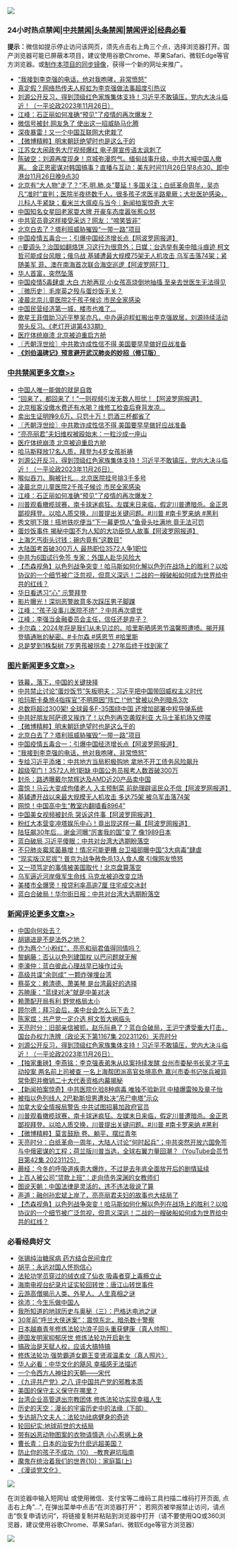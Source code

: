 ![](https://raw.githubusercontent.com/jsvpn/jsproxy/dev/64photo/fqnews-qr.jpg)

<div id="tt">
<h3>24小时热点禁闻|<a href="#%E4%B8%AD%E5%85%B1%E7%A6%81%E9%97%BB%E6%9B%B4%E5%A4%9A%E6%96%87%E7%AB%A0">中共禁闻</a>|<a href="#%E5%9B%BE%E7%89%87%E6%96%B0%E9%97%BB%E6%9B%B4%E5%A4%9A%E6%96%87%E7%AB%A0">头条禁闻</a>|<a href="#%E6%96%B0%E9%97%BB%E8%AF%84%E8%AE%BA%E6%9B%B4%E5%A4%9A%E6%96%87%E7%AB%A0">禁闻评论|<a href="#%E5%BF%85%E7%9C%8B%E7%BB%8F%E5%85%B8%E5%A5%BD%E6%96%87">经典必看</a></h3>
<div><b>提示：</b>微信如提示停止访问该网页，须先点击右上角三个点，选择浏览器打开。国产浏览器可能已屏蔽本项目，建议使用谷歌Chrome、苹果Safari、微软Edge等官方浏览器。或<a href="%E5%88%B6%E4%BD%9Cgit%E7%A6%81%E9%97%BB%E9%95%9C%E5%83%8F.md">制作本项目的同步镜像</a>，获得一个新的网址来推广。</div>
<ul>

<li><a href="/topimagenews/20231126/1966147.md">“我接到李克强的电话，他对我咆哮，非常愤怒”</a></li>
<li><a href="/baitai/20231126/1966146.md">真定假？网络热传夫人程虹为李克强做法事超度引热议</a></li>
<li><a href="/comments/20231127/1966240.md">刘源公开反习，得到顶级红色家族集体支持！习近平不敢镇压，党内大决斗临近！（一平论政2023年11月26日）</a></li>
<li><a href="/cbnews/20231126/1966158.md">江峰：石正丽如何准确“预见”了疫情的再次爆发？</a></li>
<li><a href="/baitai/20231127/1966217.md">微信号被封 网友急了 使出这一招威胁马化腾</a></li>
<li><a href="/finance/20231127/1966254.md">深夜暴雷！又一个中国互联网大佬栽了</a></li>
<li><a href="/topimagenews/20231127/1966331.md">【微博精粹】明末朝廷绝望时也是这么干的</a></li>
<li><a href="/baitai/20231127/1966223.md">江苏女大闹政务大厅视频爆红 电子屏宣传语太讽刺了</a></li>
<li><a href="/sohnews/20231126/1966150.md">陈破空：刘源再度现身！京城弥漫怨气。缅甸战事升级，中共大喊中国人撤离。 金正恩密谋对韩国搞事？直播与互动：美东时间11月26日早8点30、即中港台11月26日晚9点30</a></li>
<li><a href="/sohnews/20231127/1966407.md">北京有“大人物”走了？“不.明.肺.炎”蔓延！多国关注；白纸革命周年，吴亦凡“准时”宣判；医院半夜挤数千人，很多孩子求医半路晕厥；大批医护感染，儿科人手紧缺；看米兰大瘟疫与当今｜新闻拍案惊奇 大宇</a></li>
<li><a href="/yule/20231127/1966244.md">中国知名女星回老家耍大牌 开豪车态度嚣张惹众怒</a></li>
<li><a href="/cnnews/20231127/1966229.md">中共官员竟这样接受采访？网友：“啼笑皆非”</a></li>
<li><a href="/topimagenews/20231127/1966241.md">北京白去了？塔利班威胁摧毁“一带一路”项目</a></li>
<li><a href="/topimagenews/20231127/1966233.md">中国疫情五毒合一：引爆中国经济增长点【阿波罗网报道】</a></li>
<li><a href="/sohnews/20231127/1966200.md">🔥要调头？治国如翻烙饼 习这行为很意外；日媒：台选举有美中暗斗痕迹 柯文哲可能成台风眼；俄乌战 基辅遭最大规模75架无人机攻击  乌军击落74架；紧随美军 菲、澳在南海首次联合海空巡逻【阿波罗网FT】</a></li>
<li><a href="/cnnews/20231127/1966291.md">华人首富，突然坠落</a></li>
<li><a href="/baitai/20231126/1966179.md">中国疫情5毒肆虐 大白 方舱再现 小女孩高烧倒地抽搐 至亲去世医生无法得见</a></li>
<li><a href="/bblog/20231127/1966246.md">〖微历史〗毛岸英之殁与蛋炒饭无关？</a></li>
<li><a href="/cbnews/20231126/1966185.md">凌晨北京儿童医院2千孩子候诊 市民全家感染</a></li>
<li><a href="/cnnews/20231127/1966268.md">中国民营经济第一城，楼市也难了…</a></li>
<li><a href="/sohnews/20231127/1966434.md">歌星王菲借助习近平整吴亦凡，中办逼迫程虹搬出李克强故居，刘源持续活动带头反习。《老灯开讲第433期》</a></li>
<li><a href="/cbnews/20231127/1966316.md">医疗体统崩溃 北京被迫重启方舱</a></li>
<li><a href="/cbnews/20231127/1966359.md">〖兲朝浮世绘〗中共欺诈成性信不得 美国要早早做好应战准备</a></li>
<li><b><a href="/comments/20200207/1272816.md" target="_blank">《刘伯温碑记》预言避开武汉肺炎的妙招（修订版）</a></b></li>
</ul>
</div>

<div class="catlist">
<h3><a href="/cbnews/" target="_blank">中共禁闻</a><span><a href="/cbnews/" target="_blank" rel="nofollow">更多文章>></a></span></h3>
<ul>
<li><a href="/cbnews/20231127/1966442.md" target="_blank">中国人唯一能做的就是自救</a></li>
<li><a href="/cbnews/20231127/1966427.md" target="_blank">&#8220;回来了，都回来了！”一则视频引发无数人担忧！【阿波罗网报道】</a></li>
<li><a href="/cbnews/20231127/1966426.md" target="_blank">北京租客没缴水费还有水喝？维修工检查后脊背发凉…</a></li>
<li><a href="/cbnews/20231127/1966362.md" target="_blank">卖出生证明挣9.6万，只罚十万！罚酒三杯都省了</a></li>
<li><a href="/cbnews/20231127/1966359.md" target="_blank">〖兲朝浮世绘〗中共欺诈成性信不得 美国要早早做好应战准备</a></li>
<li><a href="/cbnews/20231127/1966351.md" target="_blank">“亮亮丽君”夫妇维权被殴始末：一粒沙成一座山</a></li>
<li><a href="/cbnews/20231127/1966316.md" target="_blank">医疗体统崩溃 北京被迫重启方舱</a></li>
<li><a href="/cbnews/20231127/1966278.md" target="_blank">哈马斯释放17名人质，拜登为4岁女孩祈祷</a></li>
<li><a href="/comments/20231127/1966240.md" target="_blank">刘源公开反习，得到顶级红色家族集体支持！习近平不敢镇压，党内大决斗临近！（一平论政2023年11月26日）</a></li>
<li><a href="/cbnews/20231127/1966242.md" target="_blank">喉似吞刀、胸被针扎… 北京医院挂号排3千多号</a></li>
<li><a href="/cbnews/20231126/1966185.md" target="_blank">凌晨北京儿童医院2千孩子候诊 市民全家感染</a></li>
<li><a href="/cbnews/20231126/1966158.md" target="_blank">江峰：石正丽如何准确“预见”了疫情的再次爆发？</a></li>
<li><a href="/comments/20231126/1966151.md" target="_blank">川普观看橄榄球赛，南卡球迷疯狂。左媒末日来临，假定川普遭暗杀。金正恩鄙视拜登。以哈人质交换，川普提出关键问题。#川普 #南卡罗来纳 #黑利</a></li>
<li><a href="/cbnews/20231126/1966123.md" target="_blank">秀文明下限！搭地铁吃便当“下一幕更惊人”鱼骨头吐满地 竟无法可罚</a></li>
<li><a href="/cbnews/20231126/1966097.md" target="_blank">蛋炒饭事件 揭秘中国不为人知的大功臣惊人故事【阿波罗网报道】</a></li>
<li><a href="/cbnews/20231126/1966096.md" target="_blank">上海乞丐街头讨钱：碗内竟有“这数目”</a></li>
<li><a href="/cbnews/20231126/1966084.md" target="_blank">大陆国考首破300万人 最热职位3572人争1职位</a></li>
<li><a href="/cbnews/20231126/1966013.md" target="_blank">中共为6国试行免签 专家：外国人赴华风险大</a></li>
<li><a href="/comments/20231126/1965989.md" target="_blank">【杰森视角】以色列战争突变！哈马斯如何化解以色列在战场上的胜利？以哈协议的一个细节被广泛忽视，但意义深远！二战的一艘破船如何成为世界给中共的红线？</a></li>
<li><a href="/cbnews/20231126/1965980.md" target="_blank">华日看透习“心” 示警拜登</a></li>
<li><a href="/cbnews/20231126/1965979.md" target="_blank">影片曝光！深圳恶警故意多次踩压男子脚踝</a></li>
<li><a href="/cbnews/20231126/1965937.md" target="_blank">江峰：“孩子没事儿医院不挤” ？中共再次盛世</a></li>
<li><a href="/cbnews/20231126/1965912.md" target="_blank">江峰：李强当金融委员会主任，信任还是弃子？</a></li>
<li><a href="/comments/20231125/1965847.md" target="_blank">卡尔森：2024年将是我们从未见过的。哈里斯晒感恩节温馨照遭喷。揭开拜登搞通胀的秘密。#卡尔森 #感恩节 #哈里斯</a></li>
<li><a href="/cbnews/20231125/1965789.md" target="_blank">总是梦到1株梨树 7岁男孩被拐卖！27年后终于找到家了</a></li>

</ul>
</div>
<div class="catlist">
<h3><a href="/topimagenews/" target="_blank">图片新闻</a><span><a href="/topimagenews/" target="_blank" rel="nofollow">更多文章>></a></span></h3>
<ul>
<li><a href="/topimagenews/20231127/1966478.md" target="_blank">铁幕，落下，中国的关键抉择</a></li>
<li><a href="/topimagenews/20231127/1966477.md" target="_blank">中共禁止讨论“蛋炒饭节”矢板明夫：习近平把中国带回威权主义时代</a></li>
<li><a href="/topimagenews/20231127/1966468.md" target="_blank">哈玛斯卡桑旅4指挥官“不明原因”阵亡 !“他”曾被以色列暗杀3次</a></li>
<li><a href="/topimagenews/20231127/1966467.md" target="_blank">总数将超过300架! 全球最多F-35围绕中国 还增加部署中程导弹系统</a></li>
<li><a href="/topimagenews/20231127/1966425.md" target="_blank">中共好朋友阿萨德又挨炸了！以色列再空袭叙利亚 大马士革机场又停摆</a></li>
<li><a href="/topimagenews/20231127/1966331.md" target="_blank">【微博精粹】明末朝廷绝望时也是这么干的</a></li>
<li><a href="/topimagenews/20231127/1966241.md" target="_blank">北京白去了？塔利班威胁摧毁“一带一路”项目</a></li>
<li><a href="/topimagenews/20231127/1966233.md" target="_blank">中国疫情五毒合一：引爆中国经济增长点【阿波罗网报道】</a></li>
<li><a href="/topimagenews/20231126/1966147.md" target="_blank">“我接到李克强的电话，他对我咆哮，非常愤怒”</a></li>
<li><a href="/topimagenews/20231126/1966122.md" target="_blank">专给习近平添堵：中共地方当局积极购地 拿地不开工债务风险飙升</a></li>
<li><a href="/topimagenews/20231126/1966113.md" target="_blank">超级窄门！3572人抢1职缺 中国公务员报考人数首破300万</a></li>
<li><a href="/topimagenews/20231126/1966095.md" target="_blank">封杀：路透曝戴尔禁辉达及AMD近20产品卖中国</a></li>
<li><a href="/topimagenews/20231126/1966071.md" target="_blank">震惊！马云大变成佝偻老人 入主预制菜 前助理辟谣民众不信【阿波罗网报道】</a></li>
<li><a href="/topimagenews/20231126/1965991.md" target="_blank">基辅遭开战以来最大规模无人机攻击 多达75架 被乌军击落74架</a></li>
<li><a href="/topimagenews/20231126/1965938.md" target="_blank">网惊！中国高中生“教室内翻墙看8964”</a></li>
<li><a href="/topimagenews/20231125/1965820.md" target="_blank">中国美女视频被封杀 哭诉这件事【阿波罗网报道】</a></li>
<li><a href="/topimagenews/20231125/1965802.md" target="_blank">粉红大本营变冲塔娱乐中心！竟出现这样一幕【阿波罗网报道】</a></li>
<li><a href="/topimagenews/20231125/1965779.md" target="_blank">陆狂飙30年后… 谢金河曝“厉害我的国”变了 像1989日本</a></li>
<li><a href="/topimagenews/20231125/1965746.md" target="_blank">蓝白破局 习近平傻眼：中共对台湾大选期盼落空</a></li>
<li><a href="/topimagenews/20231125/1965676.md" target="_blank">不只肺炎霉浆菌暴增！情况可能更糟 台卫福部曝中国“3大病毒”肆虐</a></li>
<li><a href="/topimagenews/20231125/1965675.md" target="_blank">“现实版汉尼拔”! 普京为战争赦免杀13人食人魔 引俄网友愤怒</a></li>
<li><a href="/topimagenews/20231125/1965604.md" target="_blank">又一项笃定的事情被美国取代！北京盘算落空</a></li>
<li><a href="/topimagenews/20231125/1965603.md" target="_blank">乌军逼近河岸俄军生命线 马克龙被迫改变立场</a></li>
<li><a href="/topimagenews/20231125/1965520.md" target="_blank">美楼市全爆煲！按贷利率高逾7厘 住宅成交冰封</a></li>
<li><a href="/topimagenews/20231125/1965491.md" target="_blank">蓝白合破局！华尔街日报：中共对台湾大选期盼落空</a></li>

</ul>
</div>
<div class="catlist">
<h3><a href="/comments/" target="_blank">新闻评论</a><span><a href="/comments/" target="_blank" rel="nofollow">更多文章>></a></span></h3>
<ul>
<li><a href="/comments/20231127/1966353.md" target="_blank">中国向何处去？</a></li>
<li><a href="/comments/20231127/1966340.md" target="_blank">胡锡进是不是法外之地？</a></li>
<li><a href="/comments/20231127/1966339.md" target="_blank">作为两个“小粉红”，亮亮和丽君值得同情吗？</a></li>
<li><a href="/comments/20231127/1966323.md" target="_blank">黎蜗藤：否认以色列建国权 以巴问题就无解</a></li>
<li><a href="/comments/20231127/1966322.md" target="_blank">李濠仲：蓝白彼此心理战早已操作过头</a></li>
<li><a href="/comments/20231127/1966303.md" target="_blank">高级共谍“余则成” 一颗炸弹埋台湾</a></li>
<li><a href="/comments/20231127/1966302.md" target="_blank">蔡英文：赖清德、萧美琴 是台湾最好的选择</a></li>
<li><a href="/comments/20231127/1966301.md" target="_blank">苏暁康：“蓝绿对决”就是中美对决</a></li>
<li><a href="/comments/20231127/1966300.md" target="_blank">赖萧配开局有利 野党格局太小</a></li>
<li><a href="/comments/20231127/1966289.md" target="_blank">顾尔德：拜习会后，美中台会怎么玩下去？</a></li>
<li><a href="/comments/20231127/1966288.md" target="_blank">陈家煜：共产党一定介选 柯文哲大祸临头</a></li>
<li><a href="/comments/20231127/1966284.md" target="_blank">天亮时分：旧部亲信被抓，赵乐际悬了？蓝白合破局，王沪宁遭受重大打击，国台办权力洗牌（政论天下第1167集 20231126）天亮时分</a></li>
<li><a href="/comments/20231127/1966240.md" target="_blank">刘源公开反习，得到顶级红色家族集体支持！习近平不敢镇压，党内大决斗临近！（一平论政2023年11月26日）</a></li>
<li><a href="/comments/20231127/1966239.md" target="_blank">【独家重磅】李燕铭：李克强表弟朱从玖案持续发酵 台州市委秘书长吴才平主动投案 两名前上司被查 一名上海帮团派高官处境高危 嘉兴市委书记张兵被异常免职并撤销二十大代表资格内幕揭秘</a></li>
<li><a href="/comments/20231126/1966182.md" target="_blank">【新闻拍案惊奇】中共医院化验8种病毒 唯独不验新冠 中植爆雷殃及章子怡</a></li>
<li><a href="/comments/20231126/1966170.md" target="_blank">被指以色列线人 2巴勒斯坦男遭处决“吊尸电塔”示众</a></li>
<li><a href="/comments/20231126/1966153.md" target="_blank">加拿大安全情报局警告 中共试图招募加政府官员</a></li>
<li><a href="/comments/20231126/1966151.md" target="_blank">川普观看橄榄球赛，南卡球迷疯狂。左媒末日来临，假定川普遭暗杀。金正恩鄙视拜登。以哈人质交换，川普提出关键问题。#川普 #南卡罗来纳 #黑利</a></li>
<li><a href="/comments/20231126/1966054.md" target="_blank">【微博精粹】莫言鼓励 卷、躺平、摆烂青年</a></li>
<li><a href="/comments/20231126/1966028.md" target="_blank">天亮时分：白纸革命一周年，大陆人讨论“何时起兵”；中共突然开放六国免签与中俄密谋的工程；荷兰版川普当选，全球右翼力量回潮？（YouTube会员节目第42集 20231125）</a></li>
<li><a href="/comments/20231126/1966021.md" target="_blank">蕨经：今冬的呼吸道疾患大爆炸，不过是去年底全面放开后的剧情延续</a></li>
<li><a href="/comments/20231126/1966020.md" target="_blank">上百人被公司“贷款上班”：走向债务深渊的女教师们</a></li>
<li><a href="/comments/20231126/1966004.md" target="_blank">图说天朝：中国法律是灵活的，违不违法我说了算</a></li>
<li><a href="/comments/20231126/1966003.md" target="_blank">声道：融创孙宏斌上岸了，亮亮丽君夫妇的故事也大结局了</a></li>
<li><a href="/comments/20231126/1965989.md" target="_blank">【杰森视角】以色列战争突变！哈马斯如何化解以色列在战场上的胜利？以哈协议的一个细节被广泛忽视，但意义深远！二战的一艘破船如何成为世界给中共的红线？</a></li>

</ul>
</div>

<div class="catlist">
<h3>必看经典好文</h3>
<ul>
<li><a href="/comments/20230430/1878187.md" target="_blank">张锡纯治糖尿病 药方结合民间食疗</a></li>
<li><a href="/comments/20180624/961987.md" target="_blank">胡平：永远对国人怀抱信心</a></li>
<li><a href="/comments/20210317/1506773.md" target="_blank">法轮功学员穿过的绒衣成了仙衣 吸毒者穿上毒瘾立止</a></li>
<li><a href="/aomi/life/20150328/379826.md" target="_blank">海南电视台纪录片证实轮回转世：唐江山转世事件</a></li>
<li><a href="/comments/20200919/82684.md" target="_blank">云游高僧揭示人类、外星人、人生真相之谜</a></li>
<li><a href="/renquan/minyun/20200819/1391988.md" target="_blank">徐沛：今生乐做中国人</a></li>
<li><a href="/tculture/xiulian/20170726/797589.md" target="_blank">我所知道的地球历史与奥秘（三）：巴格达电池之谜</a></li>
<li><a href="/topimagenews/20171017/843193.md" target="_blank">30年前“呼兰大侠迷案”：震惊东北，暗杀数十警察</a></li>
<li><a href="/comments/20211023/1642745.md" target="_blank">日本越裔青年修炼法轮功浪子回头重获健康（真人帅照）</a></li>
<li><a href="/comments/20200722/1364497.md" target="_blank">德国发明家抑郁厌世 修炼法轮功开启新生</a></li>
<li><a href="/comments/20200814/1379994.md" target="_blank">搞政治是天赋人权，应该大搞特搞</a></li>
<li><a href="/cbnews/20211127/1658400.md" target="_blank">修炼法轮功 强势霸道女霸王变贤淑温柔女（真人照片）</a></li>
<li><a href="/comments/20220220/1694796.md" target="_blank">华人必看：中华文化的飓风 幸福感无法描述</a></li>
<li><a href="/lifebaike/20211124/1656686.md" target="_blank">一个令西方人神往的天朝——宋代</a></li>
<li><a href="/bookonline/20131116/201047.md" target="_blank">《九评共产党》之八 评中国共产党的邪教本质</a></li>
<li><a href="/lifebaike/20200520/1331379.md" target="_blank">美国的保守主义保守在哪里？</a></li>
<li><a href="/comments/20200528/1335859.md" target="_blank">台湾企业高管退出宗教团体 修炼法轮功实现幸福人生</a></li>
<li><a href="/tculture/20121025/73066.md" target="_blank">历史的天空：漫长的宇宙历史中的法缘（下部）</a></li>
<li><a href="/comments/20221226/1827998.md" target="_blank">专访胡乃文夫人：法轮功祛病健身的奇迹</a></li>
<li><a href="/comments/20200920/582873.md" target="_blank">轮回纪实:地球前世的大结局</a></li>
<li><a href="/lifebaike/20180811/984246.md" target="_blank">带有凶恶动物图案的衣物请慎选 小心惹祸上身</a></li>
<li><a href="/taiwannews/20221015/1797413.md" target="_blank">曹长青：日本的治安为什麽远超美国？</a></li>
<li><a href="/comments/20230925/1899103.md" target="_blank">防止你的孩子不成功（10） &#8211;教育避坑指南</a></li>
<li><a href="/topimagenews/20180529/950153.md" target="_blank">魔鬼在统治着我们的世界(10)：家庭篇(上)</a></li>
<li><a href="/comments/20200521/783167.md" target="_blank">《漫谈党文化》</a></li>

</ul>
</div>

![](https://raw.githubusercontent.com/jsvpn/jsproxy/dev/64photo/fqnews-qr.jpg)

在浏览器中输入短网址 或使用微信、支付宝等二维码工具扫描二维码打开页面, 点击右上角"...", 在弹出菜单中点击“在浏览器打开”； 若网页被举报禁止访问，请点击“恢复申请访问”，将链接复制并粘贴到浏览器中打开（请不要使用QQ或360浏览器，建议使用谷歌Chrome、苹果Safari、微软Edge等官方浏览器）

![](https://raw.githubusercontent.com/jsvpn/jsproxy/dev/64photo/wx.jpg)